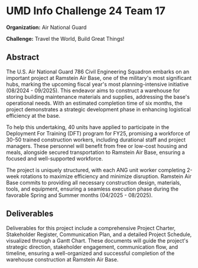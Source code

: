 # UMD Info Challenge 24 Team 17

**Organization:** Air National Guard

**Challenge:** Travel the World, Build Great Things!

## Abstract
The U.S. Air National Guard 786 Civil Engineering Squadron embarks on an important project at Ramstein Air Base, one of the military's most significant hubs, marking the upcoming fiscal year's most planning-intensive initiative (08/2024 - 09/2025). This endeavor aims to construct a warehouse for storing building maintenance materials and supplies, addressing the base's operational needs. With an estimated completion time of six months, the project demonstrates a strategic development phase in enhancing logistical efficiency at the base.

To help this undertaking, 40 units have applied to participate in the Deployment For Training (DFT) program for FY25, promising a workforce of 30-50 trained construction workers, including durational staff and project managers. These personnel will benefit from free or low-cost housing and meals, alongside secured transportation to Ramstein Air Base, ensuring a focused and well-supported workforce.

The project is uniquely structured, with each ANG unit worker completing 2-week rotations to maximize efficiency and minimize disruption. Ramstein Air Base commits to providing all necessary construction design, materials, tools, and equipment, ensuring a seamless execution phase during the favorable Spring and Summer months (04/2025 - 08/2025).

## Deliverables
Deliverables for this project include a comprehensive Project Charter, Stakeholder Register, Communication Plan, and a detailed Project Schedule, visualized through a Gantt Chart. These documents will guide the project's strategic direction, stakeholder engagement, communication flow, and timeline, ensuring a well-organized and successful completion of the warehouse construction at Ramstein Air Base.
